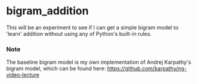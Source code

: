 # **bigram_addition**
This will be an experiment to see if I can get a simple bigram model to 'learn' addition without using any of Python's built-in rules.

### **Note**
The baseline bigram model is my own implementation of Andrej Karpathy's bigram model, which can be found here: https://github.com/karpathy/ng-video-lecture
